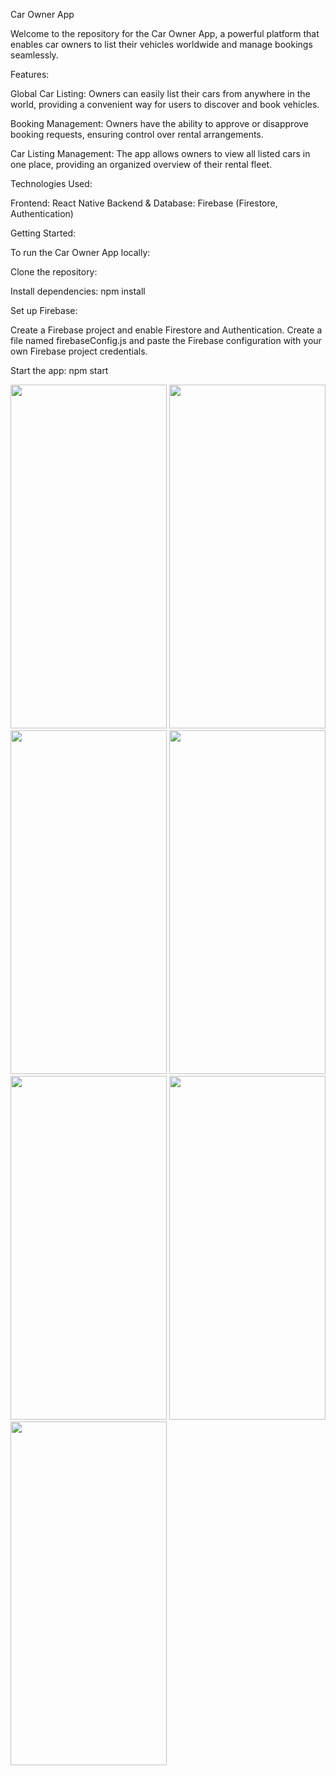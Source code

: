 Car Owner App

Welcome to the repository for the Car Owner App, a powerful platform that enables car owners to list their vehicles worldwide and manage bookings seamlessly.

Features:

Global Car Listing: Owners can easily list their cars from anywhere in the world, providing a convenient way for users to discover and book vehicles.

Booking Management: Owners have the ability to approve or disapprove booking requests, ensuring control over rental arrangements.

Car Listing Management: The app allows owners to view all listed cars in one place, providing an organized overview of their rental fleet.

Technologies Used:

Frontend: React Native
Backend & Database: Firebase (Firestore, Authentication)


Getting Started:

To run the Car Owner App locally:

Clone the repository:

Install dependencies: npm install


Set up Firebase:

Create a Firebase project and enable Firestore and Authentication.
Create a file named firebaseConfig.js and paste the Firebase configuration with your own Firebase project credentials.

Start the app: npm start

<img src="https://github.com/gaurav-afk/CarOwnerApp/assets/65609530/4510a1dc-1bea-454a-97af-9b82bc3c0b6f" width="250" height="550">
<img src="https://github.com/gaurav-afk/CarOwnerApp/assets/65609530/402dbbbf-50f3-4de1-a2b7-b6f0543c0c99" width="250" height="550">
<img src="https://github.com/gaurav-afk/CarOwnerApp/assets/65609530/413fcbed-f942-4725-9407-4129ed77ccda" width="250" height="550">
<img src="https://github.com/gaurav-afk/CarOwnerApp/assets/65609530/9fb0380a-2fa5-4695-adda-05ed09141fb6" width="250" height="550">
<img src="https://github.com/gaurav-afk/CarOwnerApp/assets/65609530/dd22bc57-01c3-4df8-810a-7583260f1c8b" width="250" height="550">
<img src="https://github.com/gaurav-afk/CarOwnerApp/assets/65609530/2ac7ee9a-d541-4f9d-8729-1c16af400da5" width="250" height="550">
<img src="https://github.com/gaurav-afk/CarOwnerApp/assets/65609530/a43418da-2783-492f-8deb-edf49698e758" width="250" height="550">






